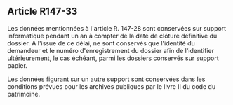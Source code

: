 ## Article R147-33

Les données mentionnées à l'article R. 147-28 sont conservées sur support informatique pendant un an à
compter de la date de clôture définitive du dossier. A l'issue de ce délai, ne sont conservés que l'identité du
demandeur et le numéro d'enregistrement du dossier afin de l'identifier ultérieurement, le cas échéant, parmi
les dossiers conservés sur support papier.

Les données figurant sur un autre support sont conservées dans les conditions prévues pour les archives
publiques par le livre II du code du patrimoine.

